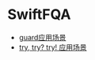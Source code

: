 # SwiftFQA

* [guard应用场景](https://github.com/wccw/SwiftFQA/blob/master/Article/guard应用场景.md)
* [try, try? try! 应用场景](https://github.com/wccw/SwiftFQA/blob/master/Article/try应用场景.md)
